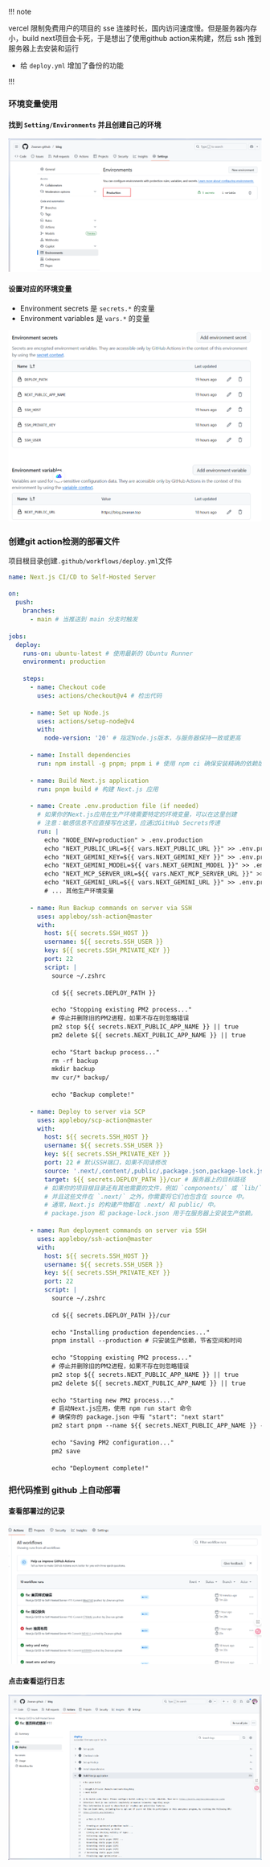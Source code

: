 !!! note

vercel 限制免费用户的项目的 sse 连接时长，国内访问速度慢。但是服务器内存小，build next项目会卡死，于是想出了使用github action来构建，然后 ssh 推到服务器上去安装和运行

- 给 `deploy.yml` 增加了备份的功能

!!!

### 环境变量使用

#### 找到 `Setting/Environments` 并且创建自己的环境

![/public/images/2025-6-25-0001.png](/public/images/2025-6-25-0001.png)

#### 设置对应的环境变量

- Environment secrets 是 `secrets.*` 的变量
- Environment variables 是 `vars.*` 的变量

![/public/images/2025-6-25-0002.png](/public/images/2025-6-25-0002.png)

### 创建git action检测的部署文件

项目根目录创建`.github/workflows/deploy.yml`文件

```yml
name: Next.js CI/CD to Self-Hosted Server

on:
  push:
    branches:
      - main # 当推送到 main 分支时触发

jobs:
  deploy:
    runs-on: ubuntu-latest # 使用最新的 Ubuntu Runner
    environment: production

    steps:
      - name: Checkout code
        uses: actions/checkout@v4 # 检出代码

      - name: Set up Node.js
        uses: actions/setup-node@v4
        with:
          node-version: '20' # 指定Node.js版本，与服务器保持一致或更高

      - name: Install dependencies
        run: npm install -g pnpm; pnpm i # 使用 npm ci 确保安装精确的依赖版本

      - name: Build Next.js application
        run: pnpm build # 构建 Next.js 应用

      - name: Create .env.production file (if needed)
        # 如果你的Next.js应用在生产环境需要特定的环境变量，可以在这里创建
        # 注意：敏感信息不应直接写在这里，应通过GitHub Secrets传递
        run: |
          echo "NODE_ENV=production" > .env.production
          echo "NEXT_PUBLIC_URL=${{ vars.NEXT_PUBLIC_URL }}" >> .env.production
          echo "NEXT_GEMINI_KEY=${{ vars.NEXT_GEMINI_KEY }}" >> .env.production
          echo "NEXT_GEMINI_MODEL=${{ vars.NEXT_GEMINI_MODEL }}" >> .env.production
          echo "NEXT_MCP_SERVER_URL=${{ vars.NEXT_MCP_SERVER_URL }}" >> .env.production
          echo "NEXT_GEMINI_URL=${{ vars.NEXT_GEMINI_URL }}" >> .env.production
          # ... 其他生产环境变量

      - name: Run Backup commands on server via SSH
        uses: appleboy/ssh-action@master
        with:
          host: ${{ secrets.SSH_HOST }}
          username: ${{ secrets.SSH_USER }}
          key: ${{ secrets.SSH_PRIVATE_KEY }}
          port: 22
          script: |
            source ~/.zshrc

            cd ${{ secrets.DEPLOY_PATH }}

            echo "Stopping existing PM2 process..."
            # 停止并删除旧的PM2进程，如果不存在则忽略错误
            pm2 stop ${{ secrets.NEXT_PUBLIC_APP_NAME }} || true
            pm2 delete ${{ secrets.NEXT_PUBLIC_APP_NAME }} || true

            echo "Start backup process..."
            rm -rf backup
            mkdir backup
            mv cur/* backup/

            echo "Backup complete!"

      - name: Deploy to server via SCP
        uses: appleboy/scp-action@master
        with:
          host: ${{ secrets.SSH_HOST }}
          username: ${{ secrets.SSH_USER }}
          key: ${{ secrets.SSH_PRIVATE_KEY }}
          port: 22 # 默认SSH端口，如果不同请修改
          source: '.next/,content/,public/,package.json,package-lock.json,next.config.js,.env.production' # 需要传输的文件和目录
          target: ${{ secrets.DEPLOY_PATH }}/cur # 服务器上的目标路径
          # 如果你的项目根目录还有其他需要的文件，例如 `components/` 或 `lib/`，
          # 并且这些文件在 `.next/` 之外，你需要将它们也包含在 source 中。
          # 通常，Next.js 的构建产物都在 .next/ 和 public/ 中。
          # package.json 和 package-lock.json 用于在服务器上安装生产依赖。

      - name: Run deployment commands on server via SSH
        uses: appleboy/ssh-action@master
        with:
          host: ${{ secrets.SSH_HOST }}
          username: ${{ secrets.SSH_USER }}
          key: ${{ secrets.SSH_PRIVATE_KEY }}
          port: 22
          script: |
            source ~/.zshrc

            cd ${{ secrets.DEPLOY_PATH }}/cur

            echo "Installing production dependencies..."
            pnpm install --production # 只安装生产依赖，节省空间和时间

            echo "Stopping existing PM2 process..."
            # 停止并删除旧的PM2进程，如果不存在则忽略错误
            pm2 stop ${{ secrets.NEXT_PUBLIC_APP_NAME }} || true
            pm2 delete ${{ secrets.NEXT_PUBLIC_APP_NAME }} || true

            echo "Starting new PM2 process..."
            # 启动Next.js应用，使用 npm run start 命令
            # 确保你的 package.json 中有 "start": "next start"
            pm2 start pnpm --name ${{ secrets.NEXT_PUBLIC_APP_NAME }} -- start

            echo "Saving PM2 configuration..."
            pm2 save

            echo "Deployment complete!"
```

### 把代码推到 github 上自动部署

#### 查看部署过的记录

![/public/images/2025-6-25-0003.png](/public/images/2025-6-25-0003.png)

#### 点击查看运行日志

![/public/images/2025-6-25-0004.png](/public/images/2025-6-25-0004.png)
